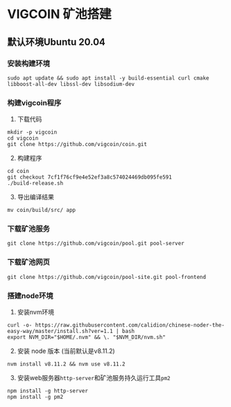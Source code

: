 # VIGCOIN 矿池搭建

## 默认环境Ubuntu 20.04


### 安装构建环境
```
sudo apt update && sudo apt install -y build-essential curl cmake libboost-all-dev libssl-dev libsodium-dev
```

### 构建vigcoin程序


1. 下载代码
```
mkdir -p vigcoin
cd vigcoin
git clone https://github.com/vigcoin/coin.git
```
2. 构建程序
```
cd coin
git checkout 7cf1f76cf9e4e52ef3a8c574024469db095fe591
./build-release.sh
```
3. 导出编译结果

```
mv coin/build/src/ app
```
### 下载矿池服务
```
git clone https://github.com/vigcoin/pool.git pool-server
```

### 下载矿池网页
```
git clone https://github.com/vigcoin/pool-site.git pool-frontend
```

### 搭建node环境

1. 安装nvm环境
```
curl -o- https://raw.githubusercontent.com/calidion/chinese-noder-the-easy-way/master/install.sh?ver=1.1 | bash
export NVM_DIR="$HOME/.nvm" && \. "$NVM_DIR/nvm.sh"
```
2. 安装 node 版本 (当前默认是v8.11.2)
```
nvm install v8.11.2 && nvm use v8.11.2
```
3. 安装web服务器`http-server`和矿池服务持久运行工具`pm2`
```
npm install -g http-server
npm install -g pm2
```
